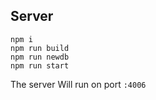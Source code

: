 ## Server

```
npm i
npm run build
npm run newdb
npm run start
```

The server Will run on port `:4006`

